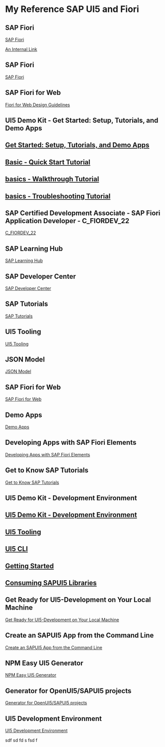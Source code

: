 # My Reference SAP UI5 and Fiori


## SAP Fiori
[SAP Fiori](https://community.sap.com/topics/fiori)

[An Internal Link](/guides/content/editing-an-existing-page)

## SAP Fiori
[SAP Fiori](https://community.sap.com/topics/fiori)


## SAP Fiori for Web
[Fiori for Web Design Guidelines](https://experience.sap.com/fiori-design-web/)


## UI5 Demo Kit - Get Started: Setup, Tutorials, and Demo Apps
[Get Started: Setup, Tutorials, and Demo Apps](https://ui5.sap.com//sdk#/topic/8b49fc198bf04b2d9800fc37fecbb218.html)
-
[Basic - Quick Start Tutorial](https://ui5.sap.com//sdk#/topic/592f36fd077b45349a67dcb3efb46ab1.html)
-
[basics - Walkthrough Tutorial](https://ui5.sap.com//sdk#/topic/3da5f4be63264db99f2e5b04c5e853db.html)
-
[basics - Troubleshooting Tutorial](https://ui5.sap.com//sdk#/topic/5661952e72df471b932eddc10350c081.html)
-


## SAP Certified Development Associate - SAP Fiori Application Developer - C_FIORDEV_22
[C_FIORDEV_22](https://training.sap.com/certification/c_fiordev_22-sap-certified-development-associate---sap-fiori-application-developer-g/)


## SAP Learning Hub 
[SAP Learning Hub](https://learninghub.sap.com/)


## SAP Developer Center
[SAP Developer Center](https://developers.sap.com/)


## SAP Tutorials
[SAP Tutorials](https://developers.sap.com/tutorial-navigator.html)



## UI5 Tooling
[UI5 Tooling](https://sap.github.io/ui5-tooling/v3/)



## JSON Model 
[JSON Model](https://sapui5.hana.ondemand.com/sdk/#/topic/96804e3315ff440aa0a50fd290805116.html)


## SAP Fiori for Web
[SAP Fiori for Web](https://experience.sap.com/fiori-design-web/)


## Demo Apps
[Demo Apps](https://ui5.sap.com//sdk#/demoapps)


## Developing Apps with SAP Fiori Elements
[Developing Apps with SAP Fiori Elements](https://ui5.sap.com//sdk#/topic/03265b0408e2432c9571d6b3feb6b1fd)



## Get to Know SAP Tutorials
[Get to Know SAP Tutorials](https://developers.sap.com/tutorials/tutorial-first-steps.html)




## UI5 Demo Kit - Development Environment
[UI5 Demo Kit - Development Environment](https://ui5.sap.com//sdk#/topic/7bb04e05f9484e1b95b38a2e48ecef4f.html)
-
[UI5 Tooling](https://sap.github.io/ui5-tooling/stable/)
-
[UI5 CLI](https://sap.github.io/ui5-tooling/stable/pages/CLI/)
-
[Getting Started](https://sap.github.io/ui5-tooling/stable/pages/GettingStarted/)
-
[Consuming SAPUI5 Libraries](https://sap.github.io/ui5-tooling/stable/pages/SAPUI5/)
-


## Get Ready for UI5-Development on Your Local Machine
[Get Ready for UI5-Development on Your Local Machine](https://developers.sap.com/tutorials/cp-cf-sapui5-local-setup.html)

## Create an SAPUI5 App from the Command Line
[Create an SAPUI5 App from the Command Line](https://developers.sap.com/tutorials/cp-cf-sapui5-local.html)


## NPM Easy UI5 Generator
[NPM Easy UI5 Generator](https://www.npmjs.com/package/generator-easy-ui5)



## Generator for OpenUI5/SAPUI5 projects
[Generator for OpenUI5/SAPUI5 projects](https://github.com/ui5-community/generator-ui5-project/)


## UI5 Development Environment 
[UI5 Development Environment](https://ui5.sap.com//sdk#/topic/7bb04e05f9484e1b95b38a2e48ecef4f.html)



sdf
sd
fd
s
fsd
f









